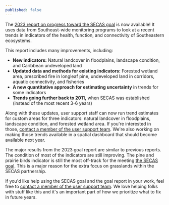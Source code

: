 ```yaml
---
published: false
---
```

The [2023 report on progress toward the SECAS goal](https://secassoutheast.org/pdf/SECAS-goal-report-2023.pdf) is now available! It uses data from Southeast-wide monitoring programs to look at a recent trends in indicators of the health, function, and connectivity of Southeastern ecosystems. 

This report includes many improvements, including:

- **New indicators:** Natural landcover in floodplains, landscape condition, and Caribbean undeveloped land
- **Updated data and methods for existing indicators:** Forested wetland area, prescribed fire in longleaf pine, undeveloped land in corridors, aquatic connectivity, and fisheries  
- **A new quantitative approach for estimating uncertainty** in trends for some indicators
- **Trends going further back to 2011,** when SECAS was established (instead of the most recent 3-6 years)

Along with these updates, user support staff can now run trend estimates for custom areas for three indicators: natural landcover in floodplains, landscape condition, and forested wetland area. If you're interested in those, [contact a member of the user support team](https://secassoutheast.org/staff). We're also working on making those trends available in a spatial dashboard that should become available next year.

The major results from the 2023 goal report are similar to previous reports. The condition of most of the indicators are still improving. The pine and prairie birds indicator is still the most off-track for the meeting [the SECAS goal](https://secassoutheast.org/our-goal). This is a major reason for the extra focus on grasslands within the SECAS partnership. 

If you'd like help using the SECAS goal and the goal report in your work, feel free to [contact a member of the user support team](https://secassoutheast.org/staff). We love helping folks with stuff like this and it's an important part of how we prioritize what to fix in future years.
